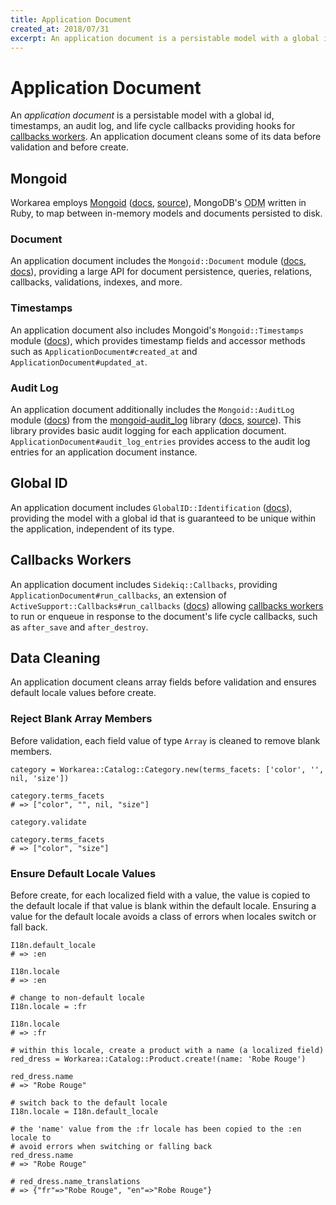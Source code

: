 ```yaml
---
title: Application Document
created_at: 2018/07/31
excerpt: An application document is a persistable model with a global id, timestamps, an audit log, and life cycle callbacks providing hooks for callbacks workers. An application document cleans some of its data before validation and before create.
---
```


# Application Document

An <dfn>application document</dfn> is a persistable model with a global id, timestamps, an audit log, and life cycle callbacks providing hooks for [callbacks workers](/articles/workers.html#callbacks-worker). An application document cleans some of its data before validation and before create.

## Mongoid

Workarea employs [Mongoid](https://rubygems.org/gems/mongoid) ([docs](https://docs.mongodb.com/ruby-driver/master/mongoid/), [source](https://github.com/mongodb/mongoid)), MongoDB's <abbr title="object document mapper">ODM</abbr> written in Ruby, to map between in-memory models and documents persisted to disk.

### Document

An application document includes the `Mongoid::Document` module ([docs](https://docs.mongodb.com/ruby-driver/master/tutorials/6.1.0/mongoid-documents/), [docs](http://www.rubydoc.info/gems/mongoid/6.0.0/Mongoid/Document)), providing a large API for document persistence, queries, relations, callbacks, validations, indexes, and more.

### Timestamps

An application document also includes Mongoid's `Mongoid::Timestamps` module ([docs](http://www.rubydoc.info/gems/mongoid/6.0.0/Mongoid/Timestamps)), which provides timestamp fields and accessor methods such as `ApplicationDocument#created_at` and `ApplicationDocument#updated_at`.

### Audit Log

An application document additionally includes the `Mongoid::AuditLog` module ([docs](http://www.rubydoc.info/gems/mongoid-audit_log/0.4.0/Mongoid/AuditLog)) from the [mongoid-audit\_log](https://rubygems.org/gems/mongoid-audit_log) library ([docs](http://www.rubydoc.info/gems/mongoid-audit_log/0.4.0), [source](https://github.com/bencrouse/mongoid-audit_log)). This library provides basic audit logging for each application document. `ApplicationDocument#audit_log_entries` provides access to the audit log entries for an application document instance.

## Global ID

An application document includes `GlobalID::Identification` ([docs](http://www.rubydoc.info/gems/globalid/0.3.7/GlobalID/Identification)), providing the model with a global id that is guaranteed to be unique within the application, independent of its type.

## Callbacks Workers

An application document includes `Sidekiq::Callbacks`, providing `ApplicationDocument#run_callbacks`, an extension of `ActiveSupport::Callbacks#run_callbacks` ([docs](http://api.rubyonrails.org/classes/ActiveSupport/Callbacks.html#method-i-run_callbacks)) allowing [callbacks workers](/articles/workers.html#callbacks-worker) to run or enqueue in response to the document's life cycle callbacks, such as `after_save` and `after_destroy`.

## Data Cleaning

An application document cleans array fields before validation and ensures default locale values before create.

### Reject Blank Array Members

Before validation, each field value of type `Array` is cleaned to remove blank members.

```
category = Workarea::Catalog::Category.new(terms_facets: ['color', '', nil, 'size'])

category.terms_facets
# => ["color", "", nil, "size"]

category.validate

category.terms_facets
# => ["color", "size"]
```

### Ensure Default Locale Values

Before create, for each localized field with a value, the value is copied to the default locale if that value is blank within the default locale. Ensuring a value for the default locale avoids a class of errors when locales switch or fall back.

```
I18n.default_locale
# => :en

I18n.locale
# => :en

# change to non-default locale
I18n.locale = :fr

I18n.locale
# => :fr

# within this locale, create a product with a name (a localized field)
red_dress = Workarea::Catalog::Product.create!(name: 'Robe Rouge')

red_dress.name
# => "Robe Rouge"

# switch back to the default locale
I18n.locale = I18n.default_locale

# the 'name' value from the :fr locale has been copied to the :en locale to
# avoid errors when switching or falling back
red_dress.name
# => "Robe Rouge"

# red_dress.name_translations
# => {"fr"=>"Robe Rouge", "en"=>"Robe Rouge"}
```

